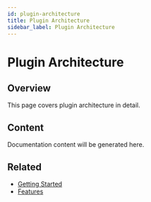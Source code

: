 ```yaml
---
id: plugin-architecture
title: Plugin Architecture
sidebar_label: Plugin Architecture
---
```


# Plugin Architecture

## Overview

This page covers plugin architecture in detail.

## Content

Documentation content will be generated here.

## Related

- [Getting Started](/getting-started)
- [Features](/features)
